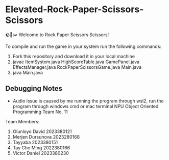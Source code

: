 # Elevated-Rock-Paper-Scissors-Scissors
🪨📄✂️
Welcome to Rock Paper Scissors Scissors! 

To compile and run the game in your system run the following commands:

1. Fork this repository and download it in your local machine
1. javac ItemSystem.java HighScoreTable.java GamePanel.java EffectsManager.java RockPaperScissorsGame.java Main.java 
2. java Main.java

## Debugging Notes
* Audio issue is caused by me running the program through wsl2, run the program through windows cmd or mac terminal
NPU Object Oriented Programming 
Team No. 11

Team Members:
1. Olunloyo David 2023380121
2. Merjen Dursunova 2023280168
3. Tayyaba 2023380151
4. Tay Che Ming 2022380166
5. Victor Daniel 2023380230

